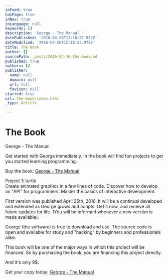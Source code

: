 ```yaml
---
inFeed: true
hasPage: true
inNav: true
inLanguage: null
keywords: []
description: 'George - The Manual '
datePublished: '2016-04-26T12:18:27.882Z'
dateModified: '2016-04-26T12:18:23.975Z'
title: The Book
author: []
sourcePath: _posts/2016-04-26-the-book.md
published: true
authors: []
publisher:
  name: null
  domain: null
  url: null
  favicon: null
starred: true
url: the-book/index.html
_type: Article

---
```

# The Book

George - The Manual 

Get started with George immediately. In the book will find fun projects to get you started learning programming. 

Buy the book: [George - The Manual][0]

Project 1: turtle  
Create animated graphics in a few lines of code. Discover how to develop an "API" for programmers. Master the basics of interactive development.

First version was published April 25th, 2016\. It will be a continual developed and extended as George grows and adapts. Get it now, and receive all future updates for life. (You will be informed whenever a new version is made available).

George (the software) is free to download and use. The source code is open and available for study and "hacking" by beginners and professionals alike.

This book will be one of the major ways in which this project will be financed. So by purchasing the book, you are financing this project directly.

And it's only 9$. 

Get your copy today: [George - The Manual][0]

[0]: http://gum.co/george-the-manual